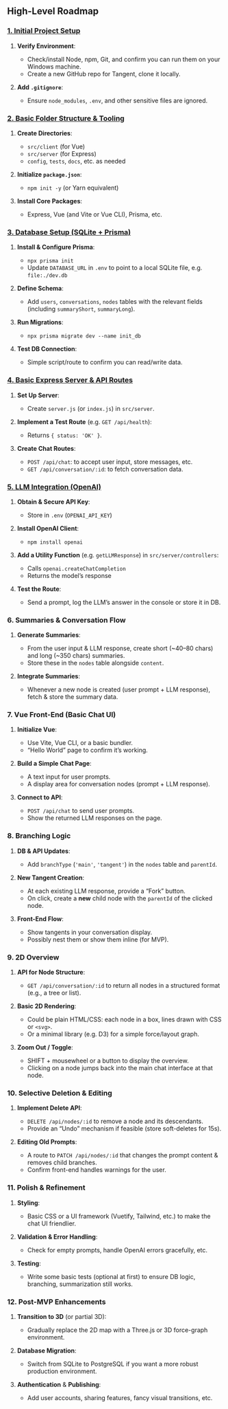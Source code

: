 ## **High-Level Roadmap**

### **[1. Initial Project Setup](1._Initial_Project_Setup.md)**
1. **Verify Environment**:
    - Check/install Node, npm, Git, and confirm you can run them on your Windows machine.
    - Create a new GitHub repo for Tangent, clone it locally.

2. **Add `.gitignore`**:
    - Ensure `node_modules`, `.env`, and other sensitive files are ignored.

### **[2. Basic Folder Structure & Tooling](2._Basic_Folder_Structure_&_Tooling.md)**
1. **Create Directories**:
    - `src/client` (for Vue)
    - `src/server` (for Express)
    - `config`, `tests`, `docs`, etc. as needed

2. **Initialize `package.json`**:
    - `npm init -y` (or Yarn equivalent)

3. **Install Core Packages**:
    - Express, Vue (and Vite or Vue CLI), Prisma, etc.

### **[3. Database Setup (SQLite + Prisma)](3._Database_Setup_(SQLite_+_Prisma).md)**
1. **Install & Configure Prisma**:
    - `npx prisma init`
    - Update `DATABASE_URL` in `.env` to point to a local SQLite file, e.g. `file:./dev.db`

2. **Define Schema**:
    - Add `users`, `conversations`, `nodes` tables with the relevant fields (including `summaryShort`, `summaryLong`).

3. **Run Migrations**:
    - `npx prisma migrate dev --name init_db`

4. **Test DB Connection**:
    - Simple script/route to confirm you can read/write data.

### **[4. Basic Express Server & API Routes](4._Basic_Express_Server_&_API_Routes.md)**
1. **Set Up Server**:
    - Create `server.js` (or `index.js`) in `src/server`.

2. **Implement a Test Route** (e.g. `GET /api/health`):
    - Returns `{ status: 'OK' }`.

3. **Create Chat Routes**:
    - `POST /api/chat`: to accept user input, store messages, etc.
    - `GET /api/conversation/:id`: to fetch conversation data.

### **[5. LLM Integration (OpenAI)](5._LLM_Integration_(OpenAI).md)**
1. **Obtain & Secure API Key**:
    - Store in `.env` (`OPENAI_API_KEY`)

2. **Install OpenAI Client**:
    - `npm install openai`

3. **Add a Utility Function** (e.g. `getLLMResponse`) in `src/server/controllers`:
    - Calls `openai.createChatCompletion`
    - Returns the model’s response

4. **Test the Route**:
    - Send a prompt, log the LLM’s answer in the console or store it in DB.

### **6. Summaries & Conversation Flow**
1. **Generate Summaries**:
    - From the user input & LLM response, create short (~40–80 chars) and long (~350 chars) summaries.
    - Store these in the `nodes` table alongside `content`.

2. **Integrate Summaries**:
    - Whenever a new node is created (user prompt + LLM response), fetch & store the summary data.

### **7. Vue Front-End (Basic Chat UI)**
1. **Initialize Vue**:
    - Use Vite, Vue CLI, or a basic bundler.
    - “Hello World” page to confirm it’s working.

2. **Build a Simple Chat Page**:
    - A text input for user prompts.
    - A display area for conversation nodes (prompt + LLM response).

3. **Connect to API**:
    - `POST /api/chat` to send user prompts.
    - Show the returned LLM responses on the page.

### **8. Branching Logic**
1. **DB & API Updates**:
    - Add `branchType` (`'main'`, `'tangent'`) in the `nodes` table and `parentId`.

2. **New Tangent Creation**:
    - At each existing LLM response, provide a “Fork” button.
    - On click, create a **new** child node with the `parentId` of the clicked node.

3. **Front-End Flow**:
    - Show tangents in your conversation display.
    - Possibly nest them or show them inline (for MVP).

### **9. 2D Overview**
1. **API for Node Structure**:
    - `GET /api/conversation/:id` to return all nodes in a structured format (e.g., a tree or list).

2. **Basic 2D Rendering**:
    - Could be plain HTML/CSS: each node in a box, lines drawn with CSS or `<svg>`.
    - Or a minimal library (e.g. D3) for a simple force/layout graph.

3. **Zoom Out / Toggle**:
    - SHIFT + mousewheel or a button to display the overview.
    - Clicking on a node jumps back into the main chat interface at that node.

### **10. Selective Deletion & Editing**
1. **Implement Delete API**:
    - `DELETE /api/nodes/:id` to remove a node and its descendants.
    - Provide an “Undo” mechanism if feasible (store soft-deletes for 15s).

2. **Editing Old Prompts**:
    - A route to `PATCH /api/nodes/:id` that changes the prompt content & removes child branches.
    - Confirm front-end handles warnings for the user.

### **11. Polish & Refinement**
1. **Styling**:
    - Basic CSS or a UI framework (Vuetify, Tailwind, etc.) to make the chat UI friendlier.

2. **Validation & Error Handling**:
    - Check for empty prompts, handle OpenAI errors gracefully, etc.

3. **Testing**:
    - Write some basic tests (optional at first) to ensure DB logic, branching, summarization still works.

### **12. Post-MVP Enhancements**
1. **Transition to 3D** (or partial 3D):
    - Gradually replace the 2D map with a Three.js or 3D force-graph environment.

2. **Database Migration**:
    - Switch from SQLite to PostgreSQL if you want a more robust production environment.

3. **Authentication** & **Publishing**:
    - Add user accounts, sharing features, fancy visual transitions, etc.